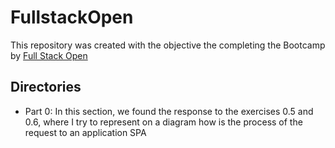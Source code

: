 # FullstackOpen

This repository was created with the objective the completing the Bootcamp by [Full Stack Open](https://fullstackopen.com/)

## Directories 
- Part 0:
	In this section, we found the response to the exercises 0.5 and 0.6, 	where I try to represent on a diagram how is the process of the request to an application SPA